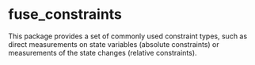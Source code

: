 # fuse_constraints
This package provides a set of commonly used constraint types, such as direct measurements on state variables (absolute
constraints) or measurements of the state changes (relative constraints).
